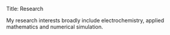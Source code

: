 Title: Research

My research interests broadly include electrochemistry, applied mathematics and numerical simulation.
